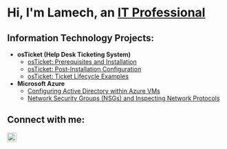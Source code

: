 <h1>Hi, I'm Lamech, an <a href="https://linkedin.com/in/lamechisrael">IT Professional</a></h1>

<h2>Information Technology Projects:</h2>

- <b>osTicket (Help Desk Ticketing System)</b>
  - [osTicket: Prerequisites and Installation](https://github.com/lamechisrael/osticket-prereqs)
  - [osTicket: Post-Installation Configuration](https://github.com/joshmadakoredmonds/post-install-config)
  - [osTicket: Ticket Lifecycle Examples](https://github.com/joshmadakoredmonds/ticket-lifecycle)
- <b>Microsoft Azure</b>
  - [Configuring Active Directory within Azure VMs](https://github.com/joshmadakoredmonds/configure-ad)
  - [Network Security Groups (NSGs) and Inspecting Network Protocols](https://github.com/joshmadakoredmonds/azure-network-protocols)

<h2>Connect with me:</h2>

[<img align="left" alt="Lamech | LinkedIn" width="22px" src="https://cdn-icons-png.flaticon.com/512/174/174857.png" />][linkedin]



[linkedin]: https://linkedin.com/in/LamechIsrael
